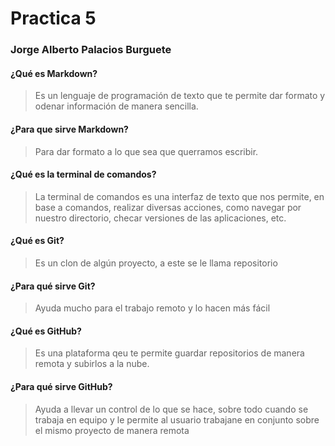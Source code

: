 # Practica 5
### Jorge Alberto Palacios Burguete

#### ¿Qué es Markdown?

>Es un lenguaje de programación de texto que te permite dar formato y odenar información de manera sencilla.

#### ¿Para que sirve Markdown?

>Para dar formato a lo que sea que querramos escribir.

#### ¿Qué es la terminal de comandos?

>La terminal de comandos es una interfaz de texto que nos permite, en base a comandos, realizar diversas acciones, como navegar por nuestro directorio, checar versiones de las aplicaciones, etc.

#### ¿Qué es Git?
> Es un clon de algún proyecto, a este se le llama repositorio 

#### ¿Para qué sirve Git?
>Ayuda mucho para el trabajo remoto y lo hacen más fácil

#### ¿Qué es GitHub?
>Es una plataforma qeu te permite guardar repositorios de manera remota y subirlos a la nube.

#### ¿Para qué sirve GitHub?
>Ayuda a llevar un control de lo que se hace, sobre todo cuando se trabaja en equipo y le permite al usuario trabajane en conjunto sobre el mismo proyecto de manera remota
